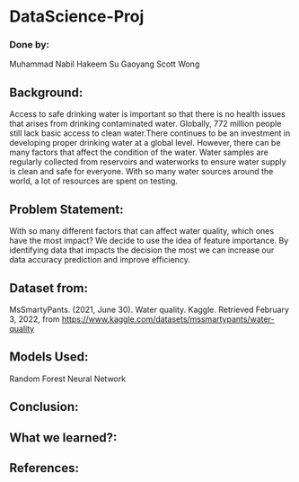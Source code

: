 # DataScience-Proj

### Done by: 
Muhammad Nabil Hakeem
Su Gaoyang
Scott Wong

## Background:
Access to safe drinking water is important so that there is no health issues that arises from drinking contaminated water. Globally, 772 million people still lack basic access to clean water.There continues to be an investment in developing proper drinking water at a global level. However, there can be many factors that affect the condition of the water. Water samples are regularly collected from reservoirs and waterworks to ensure water supply is clean and safe for everyone. With so many water sources around the world, a lot of resources are spent on testing.


## Problem Statement: 
With so many different factors that can affect water quality, which ones have the most impact?
We decide to use the idea of feature importance. By identifying data that impacts the decision the most we can increase our data accuracy prediction and improve efficiency. 
## Dataset from:
MsSmartyPants. (2021, June 30). Water quality. Kaggle. Retrieved February 3, 2022, from https://www.kaggle.com/datasets/mssmartypants/water-quality

## Models Used:
Random Forest
Neural Network

## Conclusion:


## What we learned?:


## References:

